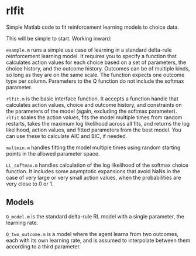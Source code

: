 rlfit
=====

Simple Matlab code to fit reinforcement learning models to choice data.

This will be simple to start. Working inward:

`example.m` runs a simple use case of learning in a standard delta-rule reinforcement learning model. It requires you to specify a function that calculates action values for each choice based on a set of parameters, the choice history, and the outcome history. Outcomes can be of multiple kinds, so long as they are on the same scale. The function expects one outcome type per column. Parameters to the Q function do not include the softmax parameter.

`rlfit.m` is the basic interface function. It accepts a function handle that calculates action values, choice and outcome history, and constraints on the parameters of the model (again, excluding the softmax parameter). `rlfit` scales the action values, fits the model multiple times from random restarts, takes the maximum log likelihood across all fits, and returns the log likelihood, action values, and fitted parameters from the best model. You can use these to calculate AIC and BIC, if needed.

`multmin.m` handles fitting the model multiple times using random starting points in the allowed parameter space.

`LL_softmax.m` handles calculation of the log likelihood of the softmax choice function. It includes some asymptotic expansions that avoid NaNs in the case of very large or very small action values, when the probabilities are very close to 0 or 1.

Models
-----
`Q_model.m` is the standard delta-rule RL model with a single parameter, the learning rate.

`Q_two_outcome.m` is a model where the agent learns from two outcomes, each with its own learning rate, and is assumed to interpolate between them according to a third parameter.
